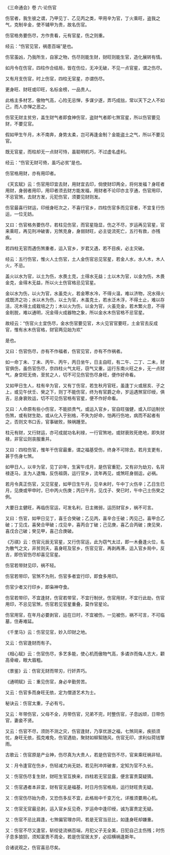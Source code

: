 《三命通会》卷 六·论伤官

伤官者，我生彼之谓，乃甲见丁、乙见丙之类，甲用辛为官，丁火乘旺，盗我之气，克制辛金，使不辅甲为贵，故名伤官。

伤官格务要伤尽，方作贵看，元有官星，伤之则重。

经云：“伤官见官，祸患百端”是也。

伤官虽凶，乃我所生，自家之物，伤尽则能生财，财旺则能生官，造化展转有情。

如月令在伤官，四柱作合结局，皆在伤位，无冲无破，不见一点官星，谓之伤尽。

又有月支伤官，时上伤官，四柱无官星，亦谓伤尽。

更身旺、财旺或印旺，名标金榜，一品贵人。

此格主多材艺，傲物气高，心险无忌惮，多谋少遂，弄巧成拙，常以天下之人不如己，而人亦惮之恶之。

伤官无财主贫穷，盖生财气者即食神伤官，盗财气者即七煞官星，所以伤官要见财，不要见官。

假如甲生午月，木不南奔，身势太柔，岂可再逢金制？金能盗土之气，所以不要见官。

既无官星，而柱却无一点财可恃，虽聪明机巧，不过虚名虚利。

经云：“伤官无财可倚，虽巧必贫”是也。

伤官格用财，亦有用印者。

《天玄赋》云：伤官用印宜去财，用财宜去印，倘使财印两全，将何发福？身旺者用财，身弱者用印，用印者须去财方能发福，用财者不论印亦主亨通，伤官用印，不忌官煞，去财方发，元犯伤官，须要见财则发。

伤官最喜行财运，印绶身旺次之，不喜行官乡，四柱伤官多而见官者，不宜复行伤运，一位无妨。

又曰：伤官格务要伤尽，若柱见伤官，而官星隐显，伤之不尽，岁运再见官星，官来乘旺，再见刑冲破害，刃煞克身，身弱财旺，必主徒流死亡，五行有救，亦残疾。

若四柱无官而遇伤煞重者，运入官乡，岁君又遇，若不目疾，必主灾破。

经云：五行伤官，惟火人土伤官，土人金伤官忌见官星，若金人水，水人木，木人火，不忌。

盖火以水为官，以土为伤，水畏土克，土得水无益；土以木为官，以金为伤，木畏金克，金得木无益，所以火土伤官格忌见官星。

金以水为伤，以火为官，水虽克火，若金寒水冷，不得火温，难以济物，况水得火成既济之功；水以木为伤，以土为官，木虽克土，若水泛木浮，不得土止，难以存活，况木得土成栽培之力；木以火为伤，以金为官，火虽克金，若木繁火息，不得金削脱，难以通明，况金得火成器物之象，所以金水木伤官格不忌官星。

故经云：“伤官火土宜伤尽，金水伤官要见官，木火见官官要旺，土金官去反成官，惟有水木伤官格，财官两见始为欢”

是也。

又曰：伤官伤尽，亦有不作福者，伤官见官，亦有不作祸者。

如一命丁未、丁未、丙午、丙午，丙日坐午，日主自旺，有二午、二丁、二未，财官俱伤，虽伤官伤尽，奈四柱火气太旺，窃气又重，运行东南火旺之乡，无一点财气，身空旺无倚，至贫之人，切不可见伤官伤尽身旺，便作好命看。

又如甲日生人，柱有辛为官，又有丁伤官，若生秋月官旺，虽逢丁火或居亥、子之上，或见午伏壬、癸之下，则丁不能伤官，终为有官爵之命，岁运遇煞官印绶，俱吉，忌身衰败运，切不可见伤官格有官星，便不作好命看。

又曰：人命原有些小伤官，不能损贵气，或运入官乡，官自旺强健，或入印运制伏伤煞，或有财生助，或从化入于别格，不失为好命，怕再行伤地，病而不起者有之，否则文书口舌，官事破败，殃祸踵至。

柱元有财，又行财运，亦可成就功名利禄，一行官煞地，或财衰败死绝地，即失财禄，非官讼则丧服重并。

又曰：四柱伤官，惟年干伤官最重，谓之福基受伤，终身不可除去，若月支更有，甚于伤身七煞。

如甲日人，以辛为官，见丁卯年，生寅午戌月，是伤官重犯，又有卯为劫刃，名背禄逐马，主为人退悔，反伤祖荫，运行官乡，流年再见，或煞旺身弱运，必祸。

若月令真正伤官，又见官星，如甲日生午月，见辛未时，午中丁火伤辛；乙日生巳月，见庚或甲申时，巳中丙火伤庚；丙日午月，见戊子、癸巳时，午中己土伤癸之例。

大要日主健旺，再临伤官运，可发名利，日主微弱，运历财官乡，祸不可言。

又曰：伤官，如甲日见丁，喜壬合癸破；乙见丙，喜辛合壬破；丙见己，喜甲合乙破；丁见戊，喜癸合甲破；戊见辛，喜丙合丁破；己见庚，喜乙合丙破；庚见癸，喜戊合己破；癸见甲，喜己合庚破。

《万祺》云：伤官元辰无官星，又行伤官运，此为窃气太过，即一木叠逢火位，名为散气之文，非贫则夭，喜身旺及官乡，伤官见官，再剥再滞，运入官乡局中，反吉，即伤官伤尽却喜见官星。

伤官若带财见印，祸不轻。

伤官若带印，官煞不为刑，伤官多者宜行印，即食多用印。

伤官少者又行印乡，即枭神夺食。

伤官若带印，不宜逢财，伤官若带官，不宜行制伏，伤官用财，不宜行此劫，伤官用印，不忌见官煞，伤官若见官星重叠，莫作官星论。

伤官用官，在年月必要剥官，运在日时，不宜被伤，一见被伤，祸不可言，不可临墓，住寿难延。

《千里马》云：伤官见官，妙入印财之地。

又云：伤官逢财而有子。

《相心赋》云：伤官伤尽，多艺多能，使心机而傲物气高，多谲诈而侮人志大，颧高骨峻，眼大眉粗。

《景鉴》云：伤官无财而带刃，行奸弄巧。

《通明赋》云：重见伤官，身必辛勤劳苦。

又云：伤官多而身旺无依，定为僧道艺术为士。

秘诀云：伤官太重，子必有亏。

又云：年带伤官，父母不全，月带伤官，兄弟不完，时整伤官，子息凶顽，日带伤官，妻妾不贤。

又云：伤官不尽，须防不测之灾，伤官逢财，乃享优游之福，七煞同来，疾损须忧，身旺无依，孤克难免，伤官遇劫，聚财如柳絮随风，伤官无印，求利似荷钱擎雨。

古歌云：伤官原是产业神，伤尽真为大贵人，若是伤官伤不尽，官来乘旺祸非轻。

又：月令逢官在伤乡，伤轻减力尚无妨，若见刑冲并破害，定知为官不久长。

又：伤官伤尽复生财，财旺生官互换来，四柱若无官显露，便言富贵莫疑猜。

又：伤官遇者本非宜，财有官无是福基，时日月伤官格局，运行财旺贵无疑。

又：伤官伤尽始为奇，又恐伤多反不宜，此格局中千变万化，详推须要用心机。

又：伤官无官最忌剥，运入官乡反见奇，岁运命中逢印绶，诚为富贵定无疑。

又：伤官不忌比肩逢，七煞偏官理亦同，若是无官当忌比，如逢身旺却嫌重。

又：伤官不尽又逢官，斩绞徒流祸百端，月犯父子无全美，日犯自己主伤残；时伤子息多狼狈，须知富贵不周全，若是伤官居太岁，必招横祸逢斯年。

合诸说观之，伤官喜忌尽矣。

